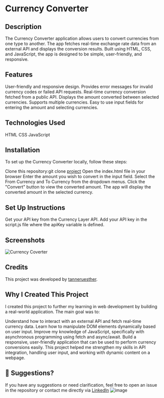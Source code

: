 # Currency Converter
## Description
The Currency Converter application allows users to convert currencies from one type to another. The app fetches real-time exchange rate data from an external API and displays the conversion results. Built using HTML, CSS, and JavaScript, the app is designed to be simple, user-friendly, and responsive.

## Features
User-friendly and responsive design.
Provides error messages for invalid currency codes or failed API requests.
Real-time currency conversion fetched from a public API.
Displays the amount converted between selected currencies.
Supports multiple currencies.
Easy to use input fields for entering the amount and selecting currencies.

## Technologies Used
HTML
CSS
JavaScript

## Installation
To set up the Currency Converter locally, follow these steps:

Clone this repository:git clone [project](https://github.com/tanneruesther/currency-converter.git)
Open the index.html file in your browser
Enter the amount you wish to convert in the input field.
Select the From Currency and To Currency from the dropdown menus.
Click the "Convert" button to view the converted amount.
The app will display the converted amount in the selected currency.

## Set Up Instructions
Get your API key from the Currency Layer API.
Add your API key in the script.js file where the apiKey variable is defined.

## Screenshots
![Currency Coverter]()

## Credits
This project was developed by [tanneruesther](https://github.com/tanneruesther).

## Why I Created This Project
I created this project to further my learning in web development by building a real-world application. The main goal was to:

Understand how to interact with an external API and fetch real-time currency data.
Learn how to manipulate DOM elements dynamically based on user input.
Improve my knowledge of JavaScript, specifically with asynchronous programming using fetch and async/await.
Build a responsive, user-friendly application that can be used to perform currency conversions easily.
This project helped me strengthen my skills in API integration, handling user input, and working with dynamic content on a webpage.

## 💬 Suggestions?
If you have any suggestions or need clarification, feel free to open an issue in the repository or contact me directly via [LinkedIn](www.linkedin.com/in/esther-rani-tannerub63692274)
![image](https://github.com/user-attachments/assets/95d17c4b-5ae7-469d-8b5f-07c4f78b893b)
